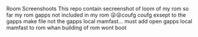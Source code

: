 Room Screenshoots
This repo contain secreenshot of loom of my rom so far my rom gapps not included in my rom 😜😜coufg coufg exsept to the gapps make file not the gapps local mamfast... must add open gapps local mamfast to rom whan building of rom wont boot